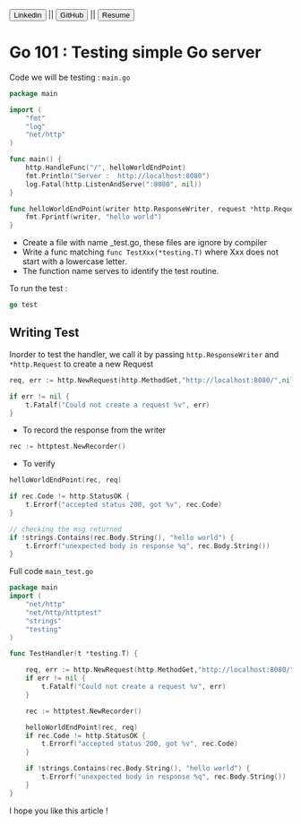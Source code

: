 <link href="../style.css" rel="stylesheet">
<a href="https://www.linkedin.com/in/uday-yadav-cs/"><button class="xbutton">Linkedin</button></a>
|| 
<a href="https://github.com/dev117uday"><button class="xbutton">GitHub</button></a>
||
<a href="https://uday-yadav.web.app/"><button class="xbutton">Resume</button></a>

# Go 101 : Testing simple Go server

Code we will be testing :
`main.go`

```go
package main

import (
	"fmt"
	"log"
	"net/http"
)

func main() {
	http.HandleFunc("/", helloWorldEndPoint)
	fmt.Println("Server :  http://localhost:8080")
	log.Fatal(http.ListenAndServe(":8080", nil))
}

func helloWorldEndPoint(writer http.ResponseWriter, request *http.Request) {
	fmt.Fprintf(writer, "hello world")
}

```

- Create a file with name <anything>_test.go, these files are ignore by compiler
- Write a func matching `func TestXxx(*testing.T)` where Xxx does not start with a lowercase letter. 
- The function name serves to identify the test routine.

To run the test : 
```Go
go test
```

## Writing Test‌

Inorder to test the handler, we call it by passing `http.ResponseWriter` and `*http.Request` to create a new Request

```Go
req, err := http.NewRequest(http.MethodGet,"http://localhost:8080/",nil)     

if err != nil {  
    t.Fatalf("Could not create a request %v", err)
}
```

- To record the response from the writer
 
```go
rec := httptest.NewRecorder()
```

- To verify

```go
helloWorldEndPoint(rec, req)

if rec.Code != http.StatusOK {  
    t.Errorf("accepted status 200, got %v", rec.Code)
}

// checking the msg returned
if !strings.Contains(rec.Body.String(), "hello world") {  
    t.Errorf("unexpected body in response %q", rec.Body.String())
}
```

Full code 
`main_test.go`

```go
package main
import (  
    "net/http"
    "net/http/httptest"   
    "strings"  
    "testing"
)

func TestHandler(t *testing.T) {  

    req, err := http.NewRequest(http.MethodGet,"http://localhost:8080/",nil) 
    if err != nil {   
        t.Fatalf("Could not create a request %v", err) 
    } 

    rec := httptest.NewRecorder() 

    helloWorldEndPoint(rec, req) 
    if rec.Code != http.StatusOK {   
        t.Errorf("accepted status 200, got %v", rec.Code) 
    } 

    if !strings.Contains(rec.Body.String(), "hello world") {   
        t.Errorf("unexpected body in response %q", rec.Body.String()) 
    }
}
```

I hope you like this article !